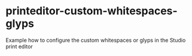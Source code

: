 # printeditor-custom-whitespaces-glyps
Example how to configure the custom whitespaces or glyps in the Studio print editor 
